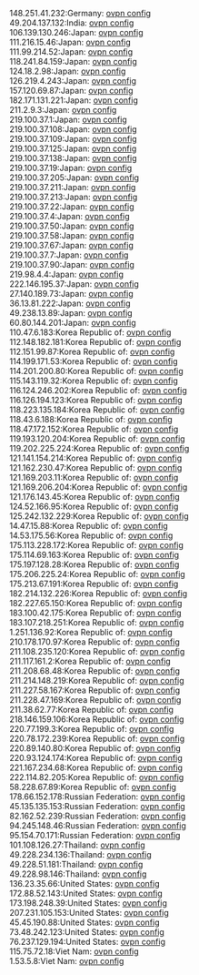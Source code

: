 148.251.41.232:Germany: [ovpn config](vpn/148_251_41_232.ovpn)  
49.204.137.132:India: [ovpn config](vpn/49_204_137_132.ovpn)  
106.139.130.246:Japan: [ovpn config](vpn/106_139_130_246.ovpn)  
111.216.15.46:Japan: [ovpn config](vpn/111_216_15_46.ovpn)  
111.99.214.52:Japan: [ovpn config](vpn/111_99_214_52.ovpn)  
118.241.84.159:Japan: [ovpn config](vpn/118_241_84_159.ovpn)  
124.18.2.98:Japan: [ovpn config](vpn/124_18_2_98.ovpn)  
126.219.4.243:Japan: [ovpn config](vpn/126_219_4_243.ovpn)  
157.120.69.87:Japan: [ovpn config](vpn/157_120_69_87.ovpn)  
182.171.131.221:Japan: [ovpn config](vpn/182_171_131_221.ovpn)  
211.2.9.3:Japan: [ovpn config](vpn/211_2_9_3.ovpn)  
219.100.37.1:Japan: [ovpn config](vpn/219_100_37_1.ovpn)  
219.100.37.108:Japan: [ovpn config](vpn/219_100_37_108.ovpn)  
219.100.37.109:Japan: [ovpn config](vpn/219_100_37_109.ovpn)  
219.100.37.125:Japan: [ovpn config](vpn/219_100_37_125.ovpn)  
219.100.37.138:Japan: [ovpn config](vpn/219_100_37_138.ovpn)  
219.100.37.19:Japan: [ovpn config](vpn/219_100_37_19.ovpn)  
219.100.37.205:Japan: [ovpn config](vpn/219_100_37_205.ovpn)  
219.100.37.211:Japan: [ovpn config](vpn/219_100_37_211.ovpn)  
219.100.37.213:Japan: [ovpn config](vpn/219_100_37_213.ovpn)  
219.100.37.22:Japan: [ovpn config](vpn/219_100_37_22.ovpn)  
219.100.37.4:Japan: [ovpn config](vpn/219_100_37_4.ovpn)  
219.100.37.50:Japan: [ovpn config](vpn/219_100_37_50.ovpn)  
219.100.37.58:Japan: [ovpn config](vpn/219_100_37_58.ovpn)  
219.100.37.67:Japan: [ovpn config](vpn/219_100_37_67.ovpn)  
219.100.37.7:Japan: [ovpn config](vpn/219_100_37_7.ovpn)  
219.100.37.90:Japan: [ovpn config](vpn/219_100_37_90.ovpn)  
219.98.4.4:Japan: [ovpn config](vpn/219_98_4_4.ovpn)  
222.146.195.37:Japan: [ovpn config](vpn/222_146_195_37.ovpn)  
27.140.189.73:Japan: [ovpn config](vpn/27_140_189_73.ovpn)  
36.13.81.222:Japan: [ovpn config](vpn/36_13_81_222.ovpn)  
49.238.13.89:Japan: [ovpn config](vpn/49_238_13_89.ovpn)  
60.80.144.201:Japan: [ovpn config](vpn/60_80_144_201.ovpn)  
110.47.6.183:Korea Republic of: [ovpn config](vpn/110_47_6_183.ovpn)  
112.148.182.181:Korea Republic of: [ovpn config](vpn/112_148_182_181.ovpn)  
112.151.99.87:Korea Republic of: [ovpn config](vpn/112_151_99_87.ovpn)  
114.199.171.53:Korea Republic of: [ovpn config](vpn/114_199_171_53.ovpn)  
114.201.200.80:Korea Republic of: [ovpn config](vpn/114_201_200_80.ovpn)  
115.143.119.32:Korea Republic of: [ovpn config](vpn/115_143_119_32.ovpn)  
116.124.246.202:Korea Republic of: [ovpn config](vpn/116_124_246_202.ovpn)  
116.126.194.123:Korea Republic of: [ovpn config](vpn/116_126_194_123.ovpn)  
118.223.135.184:Korea Republic of: [ovpn config](vpn/118_223_135_184.ovpn)  
118.43.6.188:Korea Republic of: [ovpn config](vpn/118_43_6_188.ovpn)  
118.47.172.152:Korea Republic of: [ovpn config](vpn/118_47_172_152.ovpn)  
119.193.120.204:Korea Republic of: [ovpn config](vpn/119_193_120_204.ovpn)  
119.202.225.224:Korea Republic of: [ovpn config](vpn/119_202_225_224.ovpn)  
121.141.154.214:Korea Republic of: [ovpn config](vpn/121_141_154_214.ovpn)  
121.162.230.47:Korea Republic of: [ovpn config](vpn/121_162_230_47.ovpn)  
121.169.203.11:Korea Republic of: [ovpn config](vpn/121_169_203_11.ovpn)  
121.169.206.204:Korea Republic of: [ovpn config](vpn/121_169_206_204.ovpn)  
121.176.143.45:Korea Republic of: [ovpn config](vpn/121_176_143_45.ovpn)  
124.52.166.95:Korea Republic of: [ovpn config](vpn/124_52_166_95.ovpn)  
125.242.132.229:Korea Republic of: [ovpn config](vpn/125_242_132_229.ovpn)  
14.47.15.88:Korea Republic of: [ovpn config](vpn/14_47_15_88.ovpn)  
14.53.175.56:Korea Republic of: [ovpn config](vpn/14_53_175_56.ovpn)  
175.113.228.172:Korea Republic of: [ovpn config](vpn/175_113_228_172.ovpn)  
175.114.69.163:Korea Republic of: [ovpn config](vpn/175_114_69_163.ovpn)  
175.197.128.28:Korea Republic of: [ovpn config](vpn/175_197_128_28.ovpn)  
175.206.225.24:Korea Republic of: [ovpn config](vpn/175_206_225_24.ovpn)  
175.213.67.191:Korea Republic of: [ovpn config](vpn/175_213_67_191.ovpn)  
182.214.132.226:Korea Republic of: [ovpn config](vpn/182_214_132_226.ovpn)  
182.227.65.150:Korea Republic of: [ovpn config](vpn/182_227_65_150.ovpn)  
183.100.42.175:Korea Republic of: [ovpn config](vpn/183_100_42_175.ovpn)  
183.107.218.251:Korea Republic of: [ovpn config](vpn/183_107_218_251.ovpn)  
1.251.136.92:Korea Republic of: [ovpn config](vpn/1_251_136_92.ovpn)  
210.178.170.97:Korea Republic of: [ovpn config](vpn/210_178_170_97.ovpn)  
211.108.235.120:Korea Republic of: [ovpn config](vpn/211_108_235_120.ovpn)  
211.117.161.2:Korea Republic of: [ovpn config](vpn/211_117_161_2.ovpn)  
211.208.68.48:Korea Republic of: [ovpn config](vpn/211_208_68_48.ovpn)  
211.214.148.219:Korea Republic of: [ovpn config](vpn/211_214_148_219.ovpn)  
211.227.58.167:Korea Republic of: [ovpn config](vpn/211_227_58_167.ovpn)  
211.228.47.169:Korea Republic of: [ovpn config](vpn/211_228_47_169.ovpn)  
211.38.62.77:Korea Republic of: [ovpn config](vpn/211_38_62_77.ovpn)  
218.146.159.106:Korea Republic of: [ovpn config](vpn/218_146_159_106.ovpn)  
220.77.199.3:Korea Republic of: [ovpn config](vpn/220_77_199_3.ovpn)  
220.78.172.239:Korea Republic of: [ovpn config](vpn/220_78_172_239.ovpn)  
220.89.140.80:Korea Republic of: [ovpn config](vpn/220_89_140_80.ovpn)  
220.93.124.174:Korea Republic of: [ovpn config](vpn/220_93_124_174.ovpn)  
221.167.234.68:Korea Republic of: [ovpn config](vpn/221_167_234_68.ovpn)  
222.114.82.205:Korea Republic of: [ovpn config](vpn/222_114_82_205.ovpn)  
58.228.67.89:Korea Republic of: [ovpn config](vpn/58_228_67_89.ovpn)  
178.66.152.178:Russian Federation: [ovpn config](vpn/178_66_152_178.ovpn)  
45.135.135.153:Russian Federation: [ovpn config](vpn/45_135_135_153.ovpn)  
82.162.52.239:Russian Federation: [ovpn config](vpn/82_162_52_239.ovpn)  
94.245.148.46:Russian Federation: [ovpn config](vpn/94_245_148_46.ovpn)  
95.154.70.171:Russian Federation: [ovpn config](vpn/95_154_70_171.ovpn)  
101.108.126.27:Thailand: [ovpn config](vpn/101_108_126_27.ovpn)  
49.228.234.136:Thailand: [ovpn config](vpn/49_228_234_136.ovpn)  
49.228.51.181:Thailand: [ovpn config](vpn/49_228_51_181.ovpn)  
49.228.98.146:Thailand: [ovpn config](vpn/49_228_98_146.ovpn)  
136.23.35.66:United States: [ovpn config](vpn/136_23_35_66.ovpn)  
172.88.52.143:United States: [ovpn config](vpn/172_88_52_143.ovpn)  
173.198.248.39:United States: [ovpn config](vpn/173_198_248_39.ovpn)  
207.231.105.153:United States: [ovpn config](vpn/207_231_105_153.ovpn)  
45.45.190.88:United States: [ovpn config](vpn/45_45_190_88.ovpn)  
73.48.242.123:United States: [ovpn config](vpn/73_48_242_123.ovpn)  
76.237.129.194:United States: [ovpn config](vpn/76_237_129_194.ovpn)  
115.75.72.18:Viet Nam: [ovpn config](vpn/115_75_72_18.ovpn)  
1.53.5.8:Viet Nam: [ovpn config](vpn/1_53_5_8.ovpn)  
